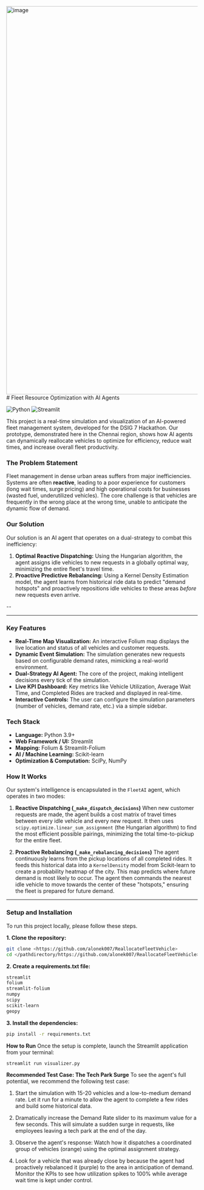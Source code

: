 <img width="1920" height="1020" alt="image" src="https://github.com/user-attachments/assets/f4a16b97-3394-4f2d-8490-adda28e4ecd4" /># Fleet Resource Optimization with AI Agents

![Python](https://img.shields.io/badge/python-3.9+-blue.svg)
![Streamlit](https://img.shields.io/badge/Streamlit-1.25+-FF4B4B.svg)

This project is a real-time simulation and visualization of an AI-powered fleet management system, developed for the DSIG 7 Hackathon. Our prototype, demonstrated here in the Chennai region, shows how AI agents can dynamically reallocate vehicles to optimize for efficiency, reduce wait times, and increase overall fleet productivity.

### The Problem Statement

Fleet management in dense urban areas suffers from major inefficiencies. Systems are often **reactive**, leading to a poor experience for customers (long wait times, surge pricing) and high operational costs for businesses (wasted fuel, underutilized vehicles). The core challenge is that vehicles are frequently in the wrong place at the wrong time, unable to anticipate the dynamic flow of demand.

### Our Solution

Our solution is an AI agent that operates on a dual-strategy to combat this inefficiency:

1.  **Optimal Reactive Dispatching:** Using the Hungarian algorithm, the agent assigns idle vehicles to new requests in a globally optimal way, minimizing the entire fleet's travel time.
2.  **Proactive Predictive Rebalancing:** Using a Kernel Density Estimation model, the agent learns from historical ride data to predict "demand hotspots" and proactively repositions idle vehicles to these areas *before* new requests even arrive.

--


---

### Key Features

* **Real-Time Map Visualization:** An interactive Folium map displays the live location and status of all vehicles and customer requests.
* **Dynamic Event Simulation:** The simulation generates new requests based on configurable demand rates, mimicking a real-world environment.
* **Dual-Strategy AI Agent:** The core of the project, making intelligent decisions every tick of the simulation.
* **Live KPI Dashboard:** Key metrics like Vehicle Utilization, Average Wait Time, and Completed Rides are tracked and displayed in real-time.
* **Interactive Controls:** The user can configure the simulation parameters (number of vehicles, demand rate, etc.) via a simple sidebar.

### Tech Stack

* **Language:** Python 3.9+
* **Web Framework / UI:** Streamlit
* **Mapping:** Folium & Streamlit-Folium
* **AI / Machine Learning:** Scikit-learn
* **Optimization & Computation:** SciPy, NumPy

### How It Works

Our system's intelligence is encapsulated in the `FleetAI` agent, which operates in two modes:

1.  **Reactive Dispatching (`_make_dispatch_decisions`)**
    When new customer requests are made, the agent builds a cost matrix of travel times between every idle vehicle and every new request. It then uses `scipy.optimize.linear_sum_assignment` (the Hungarian algorithm) to find the most efficient possible pairings, minimizing the total time-to-pickup for the entire fleet.

2.  **Proactive Rebalancing (`_make_rebalancing_decisions`)**
    The agent continuously learns from the pickup locations of all completed rides. It feeds this historical data into a `KernelDensity` model from Scikit-learn to create a probability heatmap of the city. This map predicts where future demand is most likely to occur. The agent then commands the nearest idle vehicle to move towards the center of these "hotspots," ensuring the fleet is prepared for future demand.

---

### Setup and Installation

To run this project locally, please follow these steps.

**1. Clone the repository:**
```bash
git clone <https://github.com/alonek007/ReallocateFleetVehicle>
cd </pathdirectory/https://github.com/alonek007/ReallocateFleetVehicle>
```

**2. Create a requirements.txt file:**
```bash
streamlit
folium
streamlit-folium
numpy
scipy
scikit-learn
geopy
```

**3. Install the dependencies:**
```bash
pip install -r requirements.txt
```

**How to Run**
Once the setup is complete, launch the Streamlit application from your terminal:
```bash
streamlit run visualizer.py
```

**Recommended Test Case: The Tech Park Surge**
To see the agent's full potential, we recommend the following test case:

1. Start the simulation with 15-20 vehicles and a low-to-medium demand rate.
Let it run for a minute to allow the agent to complete a few rides and build some historical data.

2. Dramatically increase the Demand Rate slider to its maximum value for a few seconds. This will simulate a sudden surge in requests, like employees leaving a tech park at the end of the day.

3. Observe the agent's response:
Watch how it dispatches a coordinated group of vehicles (orange) using the optimal assignment strategy.

4. Look for a vehicle that was already close by because the agent had proactively rebalanced it (purple) to the area in anticipation of demand.
Monitor the KPIs to see how utilization spikes to 100% while average wait time is kept under control.

